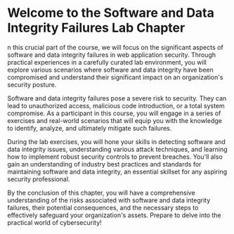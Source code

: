 # Welcome to the Software and Data Integrity Failures Lab Chapter

n this crucial part of the course, we will focus on the significant aspects of software and data integrity failures in web application security. Through practical experiences in a carefully curated lab environment, you will explore various scenarios where software and data integrity have been compromised and understand their significant impact on an organization's security posture.

Software and data integrity failures pose a severe risk to security. They can lead to unauthorized access, malicious code introduction, or a total system compromise. As a participant in this course, you will engage in a series of exercises and real-world scenarios that will equip you with the knowledge to identify, analyze, and ultimately mitigate such failures.

During the lab exercises, you will hone your skills in detecting software and data integrity issues, understanding various attack techniques, and learning how to implement robust security controls to prevent breaches. You'll also gain an understanding of industry best practices and standards for maintaining software and data integrity, an essential skillset for any aspiring security professional.

By the conclusion of this chapter, you will have a comprehensive understanding of the risks associated with software and data integrity failures, their potential consequences, and the necessary steps to effectively safeguard your organization's assets. Prepare to delve into the practical world of cybersecurity!
